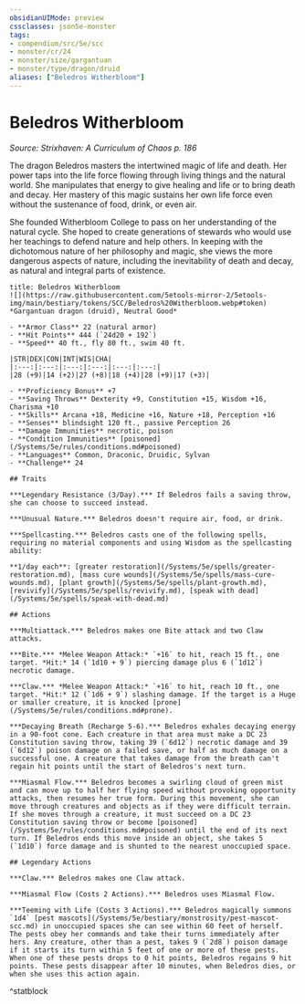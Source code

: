 ```yaml
---
obsidianUIMode: preview
cssclasses: json5e-monster
tags:
- compendium/src/5e/scc
- monster/cr/24
- monster/size/gargantuan
- monster/type/dragon/druid
aliases: ["Beledros Witherbloom"]
---
```

# Beledros Witherbloom
*Source: Strixhaven: A Curriculum of Chaos p. 186*  

The dragon Beledros masters the intertwined magic of life and death. Her power taps into the life force flowing through living things and the natural world. She manipulates that energy to give healing and life or to bring death and decay. Her mastery of this magic sustains her own life force even without the sustenance of food, drink, or even air.

She founded Witherbloom College to pass on her understanding of the natural cycle. She hoped to create generations of stewards who would use her teachings to defend nature and help others. In keeping with the dichotomous nature of her philosophy and magic, she views the more dangerous aspects of nature, including the inevitability of death and decay, as natural and integral parts of existence.

```ad-statblock
title: Beledros Witherbloom
![](https://raw.githubusercontent.com/5etools-mirror-2/5etools-img/main/bestiary/tokens/SCC/Beledros%20Witherbloom.webp#token)
*Gargantuan dragon (druid), Neutral Good*

- **Armor Class** 22 (natural armor)
- **Hit Points** 444 (`24d20 + 192`)
- **Speed** 40 ft., fly 80 ft., swim 40 ft.

|STR|DEX|CON|INT|WIS|CHA|
|:---:|:---:|:---:|:---:|:---:|:---:|
|28 (+9)|14 (+2)|27 (+8)|18 (+4)|28 (+9)|17 (+3)|

- **Proficiency Bonus** +7
- **Saving Throws** Dexterity +9, Constitution +15, Wisdom +16, Charisma +10
- **Skills** Arcana +18, Medicine +16, Nature +18, Perception +16
- **Senses** blindsight 120 ft., passive Perception 26
- **Damage Immunities** necrotic, poison
- **Condition Immunities** [poisoned](/Systems/5e/rules/conditions.md#poisoned)
- **Languages** Common, Draconic, Druidic, Sylvan
- **Challenge** 24

## Traits

***Legendary Resistance (3/Day).*** If Beledros fails a saving throw, she can choose to succeed instead.

***Unusual Nature.*** Beledros doesn't require air, food, or drink.

***Spellcasting.*** Beledros casts one of the following spells, requiring no material components and using Wisdom as the spellcasting ability:

**1/day each**: [greater restoration](/Systems/5e/spells/greater-restoration.md), [mass cure wounds](/Systems/5e/spells/mass-cure-wounds.md), [plant growth](/Systems/5e/spells/plant-growth.md), [revivify](/Systems/5e/spells/revivify.md), [speak with dead](/Systems/5e/spells/speak-with-dead.md)

## Actions

***Multiattack.*** Beledros makes one Bite attack and two Claw attacks.

***Bite.*** *Melee Weapon Attack:* `+16` to hit, reach 15 ft., one target. *Hit:* 14 (`1d10 + 9`) piercing damage plus 6 (`1d12`) necrotic damage.

***Claw.*** *Melee Weapon Attack:* `+16` to hit, reach 10 ft., one target. *Hit:* 12 (`1d6 + 9`) slashing damage. If the target is a Huge or smaller creature, it is knocked [prone](/Systems/5e/rules/conditions.md#prone).

***Decaying Breath (Recharge 5-6).*** Beledros exhales decaying energy in a 90-foot cone. Each creature in that area must make a DC 23 Constitution saving throw, taking 39 (`6d12`) necrotic damage and 39 (`6d12`) poison damage on a failed save, or half as much damage on a successful one. A creature that takes damage from the breath can't regain hit points until the start of Beledros's next turn.

***Miasmal Flow.*** Beledros becomes a swirling cloud of green mist and can move up to half her flying speed without provoking opportunity attacks, then resumes her true form. During this movement, she can move through creatures and objects as if they were difficult terrain. If she moves through a creature, it must succeed on a DC 23 Constitution saving throw or become [poisoned](/Systems/5e/rules/conditions.md#poisoned) until the end of its next turn. If Beledros ends this move inside an object, she takes 5 (`1d10`) force damage and is shunted to the nearest unoccupied space.

## Legendary Actions

***Claw.*** Beledros makes one Claw attack.

***Miasmal Flow (Costs 2 Actions).*** Beledros uses Miasmal Flow.

***Teeming with Life (Costs 3 Actions).*** Beledros magically summons `1d4` [pest mascots](/Systems/5e/bestiary/monstrosity/pest-mascot-scc.md) in unoccupied spaces she can see within 60 feet of herself. The pests obey her commands and take their turns immediately after hers. Any creature, other than a pest, takes 9 (`2d8`) poison damage if it starts its turn within 5 feet of one or more of these pests. When one of these pests drops to 0 hit points, Beledros regains 9 hit points. These pests disappear after 10 minutes, when Beledros dies, or when she uses this action again.
```
^statblock